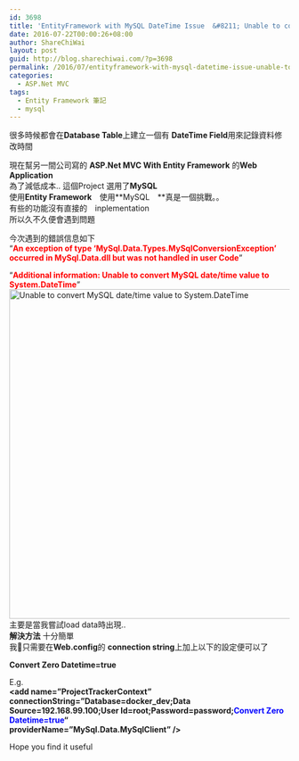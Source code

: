 ```yaml
---
id: 3698
title: 'EntityFramework with MySQL DateTime Issue  &#8211; Unable to convert MySQL date/time value to System.DateTime'
date: 2016-07-22T00:00:26+08:00
author: ShareChiWai
layout: post
guid: http://blog.sharechiwai.com/?p=3698
permalink: /2016/07/entityframework-with-mysql-datetime-issue-unable-to-convert-mysql-datetime-value-to-system-datetime/
categories:
  - ASP.Net MVC
tags:
  - Entity Framework 筆記
  - mysql
---
```

很多時候都會在**Database Table**上建立一個有 **DateTime Field**用來記錄資料修改時間

現在幫另一間公司寫的 **ASP.Net MVC With Entity Framework** 的**Web Application**  
為了減低成本.. 這個Project 選用了**MySQL**  
使用**Entity Framework**　使用**MySQL　**真是一個挑戰。。  
有些的功能沒有直接的　inplementation  
所以久不久便會遇到問題

今次遇到的錯誤信息如下  
&#8220;<span style="color: #ff0000;"><strong>An exception of type &#8216;MySql.Data.Types.MySqlConversionException&#8217; occurred in MySql.Data.dll but was not handled in user Code</strong></span>&#8221;

&#8220;<span style="color: #ff0000;"><strong>Additional information: Unable to convert MySQL date/time value to System.DateTime</strong></span>&#8221;  
<img class="alignnone" src="https://i1.wp.com/farm9.static.flickr.com/8047/28298853610_2bf423cdac_z.jpg?resize=625%2C591" alt="Unable to convert MySQL date/time value to System.DateTime" width="625" height="591" data-recalc-dims="1" />  
主要是當我嘗試load data時出現..  
**解決方法** 十分簡單  
我𠍒只需要在**Web.config**的 **connection string**上加上以下的設定便可以了

**Convert Zero Datetime=true**

E.g.  
**<add name=&#8221;ProjectTrackerContext&#8221;**  
 **connectionString=&#8221;Database=docker_dev;Data Source=192.168.99.100;User Id=root;Password=password;<span style="color: #0000ff;">Convert Zero Datetime=true</span>&#8220;**  
 **providerName=&#8221;MySql.Data.MySqlClient&#8221; />**

Hope you find it useful
